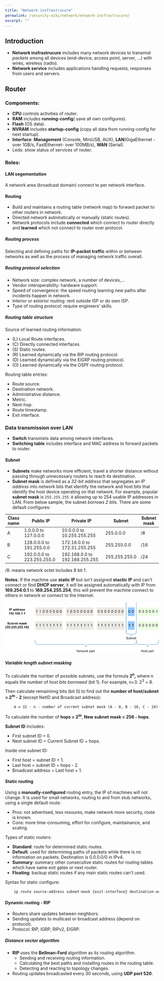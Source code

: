 ```yaml
---
title: "Network insfrastrucure"
permalink: /security-wiki/network/network-insfrastrucure/
excerpt: ""
---
```


## Introduction

- **Network insfrastrucure** includes many network devices to transmist *packets* among all devices (end-device, access point, server, ...) with wires, wireless (radio).
- **Network service** includes applications handling requests, responses from users and servers.

## Router

### Compoments: 

- **CPU** controls activities of router.
- **RAM** includes **running-config**( save all own configures). 
- **Flash** (OS data).
- **NVRAM** includes **startup-config** (copy all data from running-config for next startup).
- **Interface**: **Management** (Console, MiniUSB, AUX), **LAN**(GigaEthernet - over 1GB/s, FastEthernet- over 100MB/s), **WAN** (Serial).
- Leds: show status of services of router.

### Roles:

#### LAN segementation

A network area (broadcast domain) connect to per network interface.

#### Routing

- Build and maintains a routing table (network map) to forward packet to other routers in network.
- Directed network automatically or manually (static routes).
- Network protocols include **connected** which connect to router directly and **learned** which not connect to router over protocol.

##### Routing process

Selecting and defining paths for **IP-packet traffic** within or between networks as well as the process of managing network traffic overall.

##### Routing protocol selection

- Network size: complex network, a number of devices,...
- Vendor interoperability: hardware support.
- Speed of convergence: the speed routing learning new paths after incidents happen in network.
- Interior or extorior routing: rent outside ISP or do own ISP.
- Type of routing protocol: require engineers' skills. 

##### Routing table structure

Source of learned routing information:

- (L) Local Route interfaces.
- (C) Directly connected interfaces.
- (S) Static routes.
- (R) Learned dynamically via the RIP routing protocol.
- (D) Learned dynamically via the EIGRP routing protocol.
- (O) Learned dynamically via the OSPF routing protocol.

Routing table entries:

- Route source.
- Destination network.
- Administrative distance.
- Metric.
- Next-hop.
- Route timestamp.
- Exit interface.

### Data transmission over LAN

- **Switch** transmists data among network interfaces.
- **Switching table** includes interface and MAC address to forward packets to router.

#### Subnet
    
- **Subnets** make networks more efficient, travel a shorter distance without passing through unnecessary routers to reach its destination.
- **Subnet mask** is defined as a *32-bit address* that segregates an *IP address* into network bits that identify the network and host bits that identify the host device operating on that network. For example, popular **subnet mask** is `255.255.255.0` allowing up to 254 usable IP addresses in LAN. From below sample, the subnet *borrows 2 bits*. There are some default configures:

|Class name | Public IP  | Private IP  | Subnet | Subnet mask  |
|---|---|---|---|---|
| A | 1.0.0.0 to 127.0.0.0 | 10.0.0.0 to 10.255.255.255 | 255.0.0.0 | /8 |
| B | 128.0.0.0 to 191.255.0.0 | 172.16.0.0 to 172.31.255.255 | 255.255.0.0 | /16 |
| C | 192.0.0.0 to 223.255.255.0 | 192.168.0.0 to 192.168.255.255 | 255.255.255.0 | /24 |

/8: means network octet includes 8 bit 1.

**Notes**: If the machine use **static IP** but isn't assigned **stactic IP** and can't connect or find **DHCP server**, it will be assigned automatically with IP from **169.254.0.1** to **169.254.255.254**, this will prevent the machine connect to others in network or connect to the Internet.

![Sample subnet mark](/resources/images/collection/network-and-host-bits-2.png)

##### Variable length subnet masking

To calculate the number of possible subnets, use the formula **2<sup>n</sup>,** where n equals the number of *host bits borrowed* (bit 1). For example, n=3. 2<sup>3</sup> = 8. 

Then calculate remaininng bits (bit 0) to find out the **number of host/subnet = 2<sup>m</sup> - 2** (except NetID and Broadcast address):

```
    m = 32 - n - number of current subnet mask (A - 8, B - 16, C - 24)
```  

To calculate the number of **hops = 2<sup>m</sup>**, **New subnet mask = 256 - hops**.

**Subnet ID** includes:

- First subnet ID = 0.
- Next subnet ID = Current Subnet ID + hops.

Inside one subnet ID:

- First host = subnet ID + 1.
- Last host = subnet ID + hops - 2.
- Broadcast address = Last host + 1.

#### Static routing

Using a **manually-configured** routing entry, the IP of machines will not change. It is used for small networks, routing to and from stub networks, using a single default route:

- Pros: not advertised, less resoures, make network more security, route is known.
- Cons: more time-consuming, effort for configure, maintainance, and scaling.

Types of static routers:

- **Standard**: route for determined static routes.
- **Default**: used for determining paths of packets while there is no information on packets. Destination is 0.0.0.0/0 in IPv4.
- **Summary**: summary other consecutive static routes for routing tables which have same exit gates or next router.
- **Floating**: backup static routes if any main static routes can't used.

Syntax for static configure:

```sh
    ip route source-address subnet-mask {exit-interface} destination-address
```

#### Dynamic routing - RIP

- Routers share updates between neighbors. 
- Sending updates to multicast or broadcast address (depend on protocol).
- Protocol: RIP, IGRP, RIPv2, EIGRP.

##### Distance vector algorithm

- **RIP** uses the **Bellman-Ford** algorithm as its routing algorithm.
    - Sending and receiving routing information.
    - Calculating the best paths and installing routes in the routing
table.
    - Detecting and reacting to topology changes.
- Routing updates broadcasted every 30 seconds, using **UDP port 520**.






